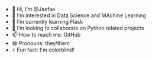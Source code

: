 - 👋 Hi, I’m @Jaefae
- 👀 I’m interested in Data Science and MAchine Learning
- 🌱 I’m currently learning Flask
- 💞️ I’m looking to collaborate on Python related projects
- 📫 How to reach me: GitHub
- 😄 Pronouns: they/them
- ⚡ Fun fact: I'm colorblind!

<!---
Jaefae/Jaefae is a ✨ special ✨ repository because its `README.md` (this file) appears on your GitHub profile.
You can click the Preview link to take a look at your changes.
--->
